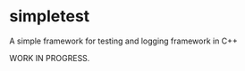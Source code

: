 simpletest
==========

A simple framework for testing and logging framework in C++

WORK IN PROGRESS.

